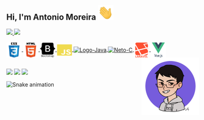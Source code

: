 ## Hi, I'm Antonio Moreira <img src="https://raw.githubusercontent.com/parth-27/parth-27/master/Hi.gif" width="40px">
<a href= "https://github.com/antonio-moreira-prog">
<img height="160em" src="https://github-readme-stats-eight-theta.vercel.app/api?username=antonio-moreira-prog&show_icons=true&theme=radical&include_all_commits=true&count_private=true"/>
<img height="160em" src="https://github-readme-stats-eight-theta.vercel.app/api/top-langs/?username=antonio-moreira-prog&layout=compact&langs_count=8&theme=radical"/>

<div style="display: inline_block"><br>
 <img align="center"alt="css3"  width="40" height="40" src="https://raw.githubusercontent.com/devicons/devicon/master/icons/css3/css3-original-wordmark.svg" />
<img  align="center" alt="html5" width="40" height="40" src="https://raw.githubusercontent.com/devicons/devicon/master/icons/html5/html5-original-wordmark.svg" />
<img  align="center" alt="html5" width="40" height="40" src="https://raw.githubusercontent.com/devicons/devicon/master/icons/bootstrap/bootstrap-plain-wordmark.svg" />
<img align="center" alt="Logo-Javascript" width="40" height="30"  src="https://raw.githubusercontent.com/devicons/devicon/master/icons/javascript/javascript-plain.svg">
<img align="center" alt="Logo-Java" width="40" height="40"  src="https://img.icons8.com/color/48/000000/java-coffee-cup-logo.png">
<img align="center" alt="Neto-C" width="40" height="30"  src="https://cdn.jsdelivr.net/gh/devicons/devicon/icons/c/c-original.svg" />
 <img align="center"  alt="laravel" width="40" height="40" src="https://raw.githubusercontent.com/devicons/devicon/master/icons/laravel/laravel-plain-wordmark.svg"/>
 <img  align="center" alt="vuejs" width="40" height="40" src="https://raw.githubusercontent.com/devicons/devicon/master/icons/vuejs/vuejs-original-wordmark.svg" />
<img align="right" alt="Neto-pic" height="150" src="https://github.com/antonio-moreira-prog/antonio-moreira-prog/blob/main/imagem-readme.png">

</div>

 ##
 
<div>
<a href = "mailto: antonio-moreira-prog@gmail.com">
<img src="https://img.shields.io/badge/-Gmail-%23EA4335?style=for-the-badge&logo=gmail&logoColor=white" target="_blank"></a>
<a href="https://www.instagram.com/antonioneto.exe/" target="_blank"><img src="https://img.shields.io/badge/-Instagram-%23E4405F?style=for-the-badge&logo=instagram&logoColor=white" target="_blank"></a>
<a href="https://www.linkedin.com/in/antonio-moreira-3300021b1/" target="_blank"><img src="https://img.shields.io/badge/-LinkedIn-%230077B5?style=for-the-badge&logo=linkedin&logoColor=white" target="_blank"></a>
  
 ![Snake animation](https://github.com/antonio-moreira-prog/antonio-moreira-prog/blob/output/github-contribution-grid-snake.svg)

</div>
 
